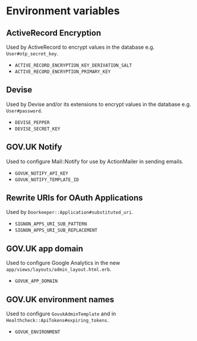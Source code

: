# Environment variables

## ActiveRecord Encryption

Used by ActiveRecord to encrypt values in the database e.g. `User#otp_secret_key`.

* `ACTIVE_RECORD_ENCRYPTION_KEY_DERIVATION_SALT`
* `ACTIVE_RECORD_ENCRYPTION_PRIMARY_KEY`

## Devise

Used by Devise and/or its extensions to encrypt values in the database e.g. `User#password`.

* `DEVISE_PEPPER`
* `DEVISE_SECRET_KEY`

## GOV.UK Notify

Used to configure Mail::Notify for use by ActionMailer in sending emails.

* `GOVUK_NOTIFY_API_KEY`
* `GOVUK_NOTIFY_TEMPLATE_ID`

## Rewrite URIs for OAuth Applications

Used by `Doorkeeper::Application#substituted_uri`.

* `SIGNON_APPS_URI_SUB_PATTERN`
* `SIGNON_APPS_URI_SUB_REPLACEMENT`

## GOV.UK app domain

Used to configure Google Analytics in the new `app/views/layouts/admin_layout.html.erb`.

* `GOVUK_APP_DOMAIN`

## GOV.UK environment names

Used to configure `GovukAdminTemplate` and in `Healthcheck::ApiTokens#expiring_tokens`.

* `GOVUK_ENVIRONMENT`
